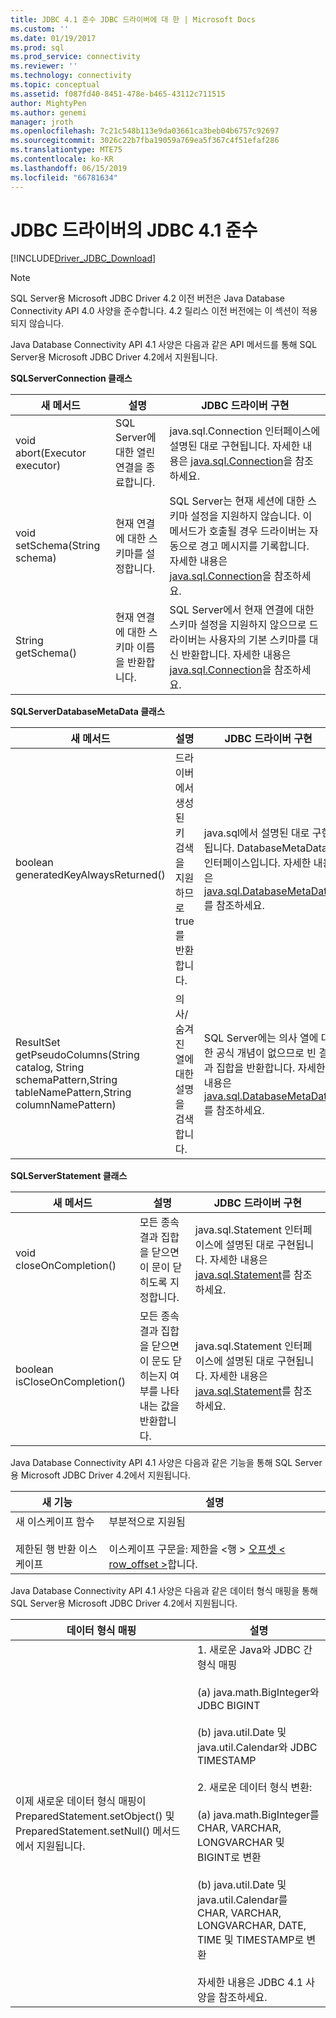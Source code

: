 ```yaml
---
title: JDBC 4.1 준수 JDBC 드라이버에 대 한 | Microsoft Docs
ms.custom: ''
ms.date: 01/19/2017
ms.prod: sql
ms.prod_service: connectivity
ms.reviewer: ''
ms.technology: connectivity
ms.topic: conceptual
ms.assetid: f087fd40-8451-478e-b465-43112c711515
author: MightyPen
ms.author: genemi
manager: jroth
ms.openlocfilehash: 7c21c548b113e9da03661ca3beb04b6757c92697
ms.sourcegitcommit: 3026c22b7fba19059a769ea5f367c4f51efaf286
ms.translationtype: MTE75
ms.contentlocale: ko-KR
ms.lasthandoff: 06/15/2019
ms.locfileid: "66781634"
---
```

# <a name="jdbc-41-compliance-for-the-jdbc-driver"></a>JDBC 드라이버의 JDBC 4.1 준수
[!INCLUDE[Driver_JDBC_Download](../../includes/driver_jdbc_download.md)]

    
> [!NOTE]  
>  SQL Server용 Microsoft JDBC Driver 4.2 이전 버전은 Java Database Connectivity API 4.0 사양을 준수합니다. 4\.2 릴리스 이전 버전에는 이 섹션이 적용되지 않습니다.  
  
 Java Database Connectivity API 4.1 사양은 다음과 같은 API 메서드를 통해 SQL Server용 Microsoft JDBC Driver 4.2에서 지원됩니다.  
  
 **SQLServerConnection 클래스**  
  
|새 메서드|설명|JDBC 드라이버 구현|  
|----------------|-----------------|--------------------------------|  
|void abort(Executor executor)|SQL Server에 대한 열린 연결을 종료합니다.|java.sql.Connection 인터페이스에 설명된 대로 구현됩니다. 자세한 내용은 [java.sql.Connection](https://docs.oracle.com/javase/7/docs/api/java/sql/Connection.html)을 참조하세요.|  
|void setSchema(String schema)|현재 연결에 대한 스키마를 설정합니다.|SQL Server는 현재 세션에 대한 스키마 설정을 지원하지 않습니다. 이 메서드가 호출될 경우 드라이버는 자동으로 경고 메시지를 기록합니다. 자세한 내용은 [java.sql.Connection](https://docs.oracle.com/javase/7/docs/api/java/sql/Connection.html)을 참조하세요.|  
|String getSchema()|현재 연결에 대한 스키마 이름을 반환합니다.|SQL Server에서 현재 연결에 대한 스키마 설정을 지원하지 않으므로 드라이버는 사용자의 기본 스키마를 대신 반환합니다. 자세한 내용은 [java.sql.Connection](https://docs.oracle.com/javase/7/docs/api/java/sql/Connection.html)을 참조하세요.|  
  
 **SQLServerDatabaseMetaData 클래스**  
  
|새 메서드|설명|JDBC 드라이버 구현|  
|----------------|-----------------|--------------------------------|  
|boolean generatedKeyAlwaysReturned()|드라이버에서 생성된 키 검색을 지원하므로 true를 반환합니다.|java.sql에서 설명된 대로 구현됩니다. DatabaseMetaData 인터페이스입니다. 자세한 내용은 [java.sql.DatabaseMetaData](https://docs.oracle.com/javase/7/docs/api/java/sql/DatabaseMetaData.html)를 참조하세요.|  
|ResultSet getPseudoColumns(String catalog, String schemaPattern,String tableNamePattern,String columnNamePattern)|의사/숨겨진 열에 대한 설명을 검색합니다.|SQL Server에는 의사 열에 대한 공식 개념이 없으므로 빈 결과 집합을 반환합니다. 자세한 내용은 [java.sql.DatabaseMetaData](https://docs.oracle.com/javase/7/docs/api/java/sql/DatabaseMetaData.html)를 참조하세요.|  
  
 **SQLServerStatement 클래스**  
  
|새 메서드|설명|JDBC 드라이버 구현|  
|----------------|-----------------|--------------------------------|  
|void closeOnCompletion()|모든 종속 결과 집합을 닫으면 이 문이 닫히도록 지정합니다.|java.sql.Statement 인터페이스에 설명된 대로 구현됩니다. 자세한 내용은 [java.sql.Statement](https://docs.oracle.com/javase/7/docs/api/java/sql/Statement.html)를 참조하세요.|  
|boolean isCloseOnCompletion()|모든 종속 결과 집합을 닫으면 이 문도 닫히는지 여부를 나타내는 값을 반환합니다.|java.sql.Statement 인터페이스에 설명된 대로 구현됩니다. 자세한 내용은 [java.sql.Statement](https://docs.oracle.com/javase/7/docs/api/java/sql/Statement.html)를 참조하세요.|  
  
 Java Database Connectivity API 4.1 사양은 다음과 같은 기능을 통해 SQL Server용 Microsoft JDBC Driver 4.2에서 지원됩니다.  
  
|새 기능|설명|  
|-----------------|-----------------|  
|새 이스케이프 함수<br /><br /> 제한된 행 반환 이스케이프|부분적으로 지원됨<br /><br /> 이스케이프 구문을: 제한을 \<행 > [오프셋 < row_offset >](using-sql-escape-sequences.md)합니다.|  
  
 Java Database Connectivity API 4.1 사양은 다음과 같은 데이터 형식 매핑을 통해 SQL Server용 Microsoft JDBC Driver 4.2에서 지원됩니다.  
  
|데이터 형식 매핑|설명|  
|------------------------|-----------------|  
|이제 새로운 데이터 형식 매핑이 PreparedStatement.setObject() 및 PreparedStatement.setNull() 메서드에서 지원됩니다.|1. 새로운 Java와 JDBC 간 형식 매핑<br /><br /> (a) java.math.BigInteger와 JDBC BIGINT<br /><br /> (b) java.util.Date 및 java.util.Calendar와 JDBC TIMESTAMP<br /><br /> 2. 새로운 데이터 형식 변환:<br /><br /> (a) java.math.BigInteger를 CHAR, VARCHAR, LONGVARCHAR 및 BIGINT로 변환<br /><br /> (b) java.util.Date 및 java.util.Calendar를 CHAR, VARCHAR, LONGVARCHAR, DATE, TIME 및 TIMESTAMP로 변환<br /><br /> 자세한 내용은 JDBC 4.1 사양을 참조하세요.|  
  
  
